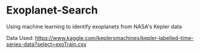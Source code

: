 # Exoplanet-Search
Using machine learning to identify exoplanets from NASA's Kepler data

Data Used: https://www.kaggle.com/keplersmachines/kepler-labelled-time-series-data?select=exoTrain.csv
